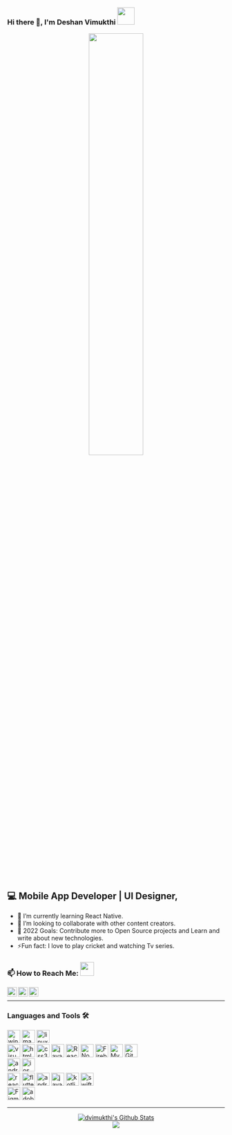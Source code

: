 ### Hi there 👋, I'm Deshan Vimukthi <img src="https://img.icons8.com/color/96/000000/sri-lanka.png" height="40"/>
<p align="center">
<img src="https://miro.medium.com/max/680/1*IRGHmiGsa16stedQvIaZfw.gif" width="50%"/>
</p>

## 💻 Mobile App Developer | UI Designer,

- 🌱 I’m currently learning React Native.
- 👯 I’m looking to collaborate with other content creators.
- 🥅 2022 Goals: Contribute more to Open Source projects and Learn and write about new technologies.
- ⚡Fun fact: I love to play cricket and watching Tv series.

### 📫 How to Reach Me: <img src="https://media.giphy.com/media/LnQjpWaON8nhr21vNW/giphy.gif" height="32">


[<img align="left" alt="Sabesan | Facebook" height="22px" src="https://img.icons8.com/fluent/240/000000/facebook-new.png"/>][facebook]
[<img align="left" alt="Sabesan | Instagram" height="22px" src="https://img.icons8.com/fluent/240/000000/instagram-new.png"/>][instagram]
[<img align="left" alt="Sabesan | LinkedIn" height="22px" src="https://img.icons8.com/fluent/240/000000/linkedin.png"/>][linkedin]


<br> 


---

### Languages and Tools 🛠️

<p><img alt="windows" width="30px" src="https://img.icons8.com/color/240/000000/windows-10.png">
  <img alt="macos" width="30px" src="https://img.icons8.com/officel/160/000000/mac-logo.png">
  <img alt="linux" width="30px" src="https://img.icons8.com/color/96/000000/linux.png">
<br>
<img alt="visual studio code" width="30px" src="https://img.icons8.com/fluent/240/000000/visual-studio-code-2019.png" />
<img alt="html5" width="30px" src="https://img.icons8.com/color/240/000000/html-5.png">
<img alt="css3" width="30px" src="https://img.icons8.com/color/240/000000/css3.png">
<img alt="javascript" width="30px" src="https://img.icons8.com/color/240/000000/javascript.png" />
<img alt="ReactJs" width="30px" src="https://img.icons8.com/color/240/000000/react-native.png"/>
<img alt="Node.js" width="30px" src="https://img.icons8.com/fluency/48/000000/node-js.png" />
<img alt="Firebase" width="30px" src="https://img.icons8.com/color/240/000000/firebase.png" />
<img alt="MySQL" width="30px" src="https://img.icons8.com/color/48/000000/mysql-logo.png"/>	
<img alt="Git" width="30px" src="https://img.icons8.com/color/240/000000/git.png" />
<br>
<img alt="android" width="30px" src="https://img.icons8.com/color/240/000000/android-os.png"/>
<img alt="ios" width="30px" src="https://img.icons8.com/color/240/000000/ios-logo.png"/>
<br>
<img alt="react-native" width="30px" src="https://img.icons8.com/color/240/000000/react-native.png"/>
<img alt="flutter" width="30px" src="https://img.icons8.com/color/240/000000/flutter.png"/>
<img alt="android-studio" width="30px" src="https://img.icons8.com/color/240/000000/android-studio--v3.png"/>	
<img alt="java" width="30px" src="https://img.icons8.com/color/240/000000/java-coffee-cup-logo--v1.png"/>
<img alt="kotlin" width="30px" src="https://img.icons8.com/color/240/000000/kotlin.png"/>
<img alt="swift" width="30px" src="https://img.icons8.com/color/240/000000/swift.png"/>
<br>
<img alt="Figma" width="30px" src="https://img.icons8.com/fluent/240/000000/figma.png"/>
<img alt="adobeXD" width="30px" src="https://img.icons8.com/color/240/000000/adobe-xd--v1.png"/>

---

<p align="center" >
<a href="https://github-readme-stats.vercel.app/api?username=dvimukthi&show_icons=true&hide_border=true&count_private=true&include_all_commits=true&theme=merko">
<img align="center" alt="dvimukthi's Github Stats" src="https://github-readme-stats.vercel.app/api?username=dvimukthi&show_icons=true&hide_border=true&count_private=true&include_all_commits=true&theme=merko" /></a>
<br>
<a href="https://github-readme-stats.vercel.app/api/top-langs/?username=dvimukthi&layout=compact&hide_border=true&theme=merko">
<img align="center" src="https://github-readme-stats.vercel.app/api/top-langs/?username=dvimukthi&hide_border=true&layout=compact&theme=merko" />
</a>
</p>

[linkedin]: https://www.linkedin.com/in/deshan-v-1b09b9205/
[facebook]: https://www.facebook.com/vimukthi.samarasekera/
[instagram]: https://www.instagram.com/d_vimukth_i/
